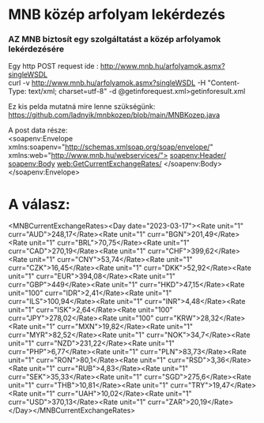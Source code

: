 # MNB közép arfolyam lekérdezés

<h3>AZ MNB biztosít egy szolgáltatást a közép arfolyamok lekérdezésére</h3>

Egy http POST request ide : http://www.mnb.hu/arfolyamok.asmx?singleWSDL<br>
curl -v http://www.mnb.hu/arfolyamok.asmx?singleWSDL -H "Content-Type: text/xml; charset=utf-8" -d @getinforequest.xml>getinforesult.xml

Ez kis pelda mutatná mire lenne szükségünk:
https://github.com/ladnyik/mnbkozep/blob/main/MNBKozep.java

A post data része:<br>
<soapenv:Envelope xmlns:soapenv="http://schemas.xmlsoap.org/soap/envelope/" xmlns:web="http://www.mnb.hu/webservices/">
  <soapenv:Header/>
  <soapenv:Body>
    <web:GetCurrentExchangeRates/>
  </soapenv:Body>
</soapenv:Envelope>

<h1>A válasz:</h1>
<s:Envelope xmlns:s="http://schemas.xmlsoap.org/soap/envelope/">
    <s:Body>
        <GetCurrentExchangeRatesResponse xmlns="http://www.mnb.hu/webservices/"
            xmlns:i="http://www.w3.org/2001/XMLSchema-instance">
            <GetCurrentExchangeRatesResult>&lt;MNBCurrentExchangeRates&gt;&lt;Day
                date="2023-03-17"&gt;&lt;Rate unit="1" curr="AUD"&gt;248,17&lt;/Rate&gt;&lt;Rate
                unit="1" curr="BGN"&gt;201,49&lt;/Rate&gt;&lt;Rate unit="1"
                curr="BRL"&gt;70,75&lt;/Rate&gt;&lt;Rate unit="1"
                curr="CAD"&gt;270,19&lt;/Rate&gt;&lt;Rate unit="1"
                curr="CHF"&gt;399,62&lt;/Rate&gt;&lt;Rate unit="1"
                curr="CNY"&gt;53,74&lt;/Rate&gt;&lt;Rate unit="1"
                curr="CZK"&gt;16,45&lt;/Rate&gt;&lt;Rate unit="1"
                curr="DKK"&gt;52,92&lt;/Rate&gt;&lt;Rate unit="1"
                curr="EUR"&gt;394,08&lt;/Rate&gt;&lt;Rate unit="1"
                curr="GBP"&gt;449&lt;/Rate&gt;&lt;Rate unit="1"
                curr="HKD"&gt;47,15&lt;/Rate&gt;&lt;Rate unit="100"
                curr="IDR"&gt;2,41&lt;/Rate&gt;&lt;Rate unit="1"
                curr="ILS"&gt;100,94&lt;/Rate&gt;&lt;Rate unit="1"
                curr="INR"&gt;4,48&lt;/Rate&gt;&lt;Rate unit="1"
                curr="ISK"&gt;2,64&lt;/Rate&gt;&lt;Rate unit="100"
                curr="JPY"&gt;278,02&lt;/Rate&gt;&lt;Rate unit="100"
                curr="KRW"&gt;28,32&lt;/Rate&gt;&lt;Rate unit="1"
                curr="MXN"&gt;19,82&lt;/Rate&gt;&lt;Rate unit="1"
                curr="MYR"&gt;82,52&lt;/Rate&gt;&lt;Rate unit="1"
                curr="NOK"&gt;34,7&lt;/Rate&gt;&lt;Rate unit="1"
                curr="NZD"&gt;231,22&lt;/Rate&gt;&lt;Rate unit="1"
                curr="PHP"&gt;6,77&lt;/Rate&gt;&lt;Rate unit="1"
                curr="PLN"&gt;83,73&lt;/Rate&gt;&lt;Rate unit="1"
                curr="RON"&gt;80,1&lt;/Rate&gt;&lt;Rate unit="1"
                curr="RSD"&gt;3,36&lt;/Rate&gt;&lt;Rate unit="1"
                curr="RUB"&gt;4,83&lt;/Rate&gt;&lt;Rate unit="1"
                curr="SEK"&gt;35,33&lt;/Rate&gt;&lt;Rate unit="1"
                curr="SGD"&gt;275,6&lt;/Rate&gt;&lt;Rate unit="1"
                curr="THB"&gt;10,81&lt;/Rate&gt;&lt;Rate unit="1"
                curr="TRY"&gt;19,47&lt;/Rate&gt;&lt;Rate unit="1"
                curr="UAH"&gt;10,02&lt;/Rate&gt;&lt;Rate unit="1"
                curr="USD"&gt;370,13&lt;/Rate&gt;&lt;Rate unit="1"
                curr="ZAR"&gt;20,19&lt;/Rate&gt;&lt;/Day&gt;&lt;/MNBCurrentExchangeRates&gt;</GetCurrentExchangeRatesResult>
        </GetCurrentExchangeRatesResponse>
    </s:Body>
</s:Envelope>
